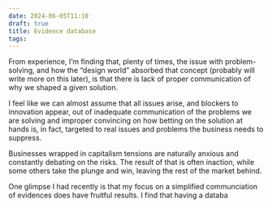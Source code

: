 ```yaml
---
date: 2024-06-05T11:10
draft: true
title: Evidence database
tags:
---
```


From experience, I’m finding that, plenty of times, the issue with problem-solving, and how the “design world” absorbed that concept (probably will write more on this later), is that there is lack of proper communication of why we shaped a given solution.

I feel like we can almost assume that all issues arise, and blockers to innovation appear, out of inadequate communication of the problems we are solving and improper convincing on how betting on the solution at hands is, in fact, targeted to real issues and problems the business needs to suppress.

Businesses wrapped in capitalism tensions are naturally anxious and constantly debating on the risks. The result of that is often inaction, while some others take the plunge and win, leaving the rest of the market behind.

One glimpse I had recently is that my focus on a simplified communciation of evidences does have fruitful results. I find that having a databa